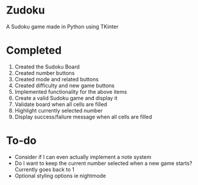# Zudoku
A Sudoku game made in Python using TKinter

# Completed
1. Created the Sudoku Board
2. Created number buttons
3. Created mode and related buttons
4. Created difficulty and new game buttons
5. Implemented functionality for the above items
6. Create a valid Sudoku game and display it
7. Validate board when all cells are filled
8. Highlight currently selected number
9. Display success/failure message when all cells are filled

# To-do
- Consider if I can even actually implement a note system
- Do I want to keep the current number selected when a new game starts? Currently goes back to 1
- Optional styling options ie nightmode


